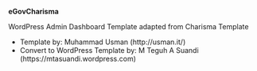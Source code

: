 <strong>eGovCharisma</strong>

WordPress Admin Dashboard Template adapted from Charisma Template

<ul>
  <li>Template by: Muhammad Usman (http://usman.it/)</li>
  <li>Convert to WordPress Template by: M Teguh A Suandi (https://mtasuandi.wordpress.com)</li>
</ul>
